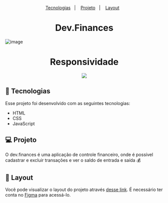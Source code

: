 <p align="center">
  <a href="#-tecnologias">Tecnologias</a>&nbsp;&nbsp;&nbsp;|&nbsp;&nbsp;&nbsp;
  <a href="#-projeto">Projeto</a>&nbsp;&nbsp;&nbsp;|&nbsp;&nbsp;&nbsp;
  <a href="#-layout">Layout</a>&nbsp;&nbsp;&nbsp;
</p>

<h1 align="center">Dev.Finances</h1>

![image](https://user-images.githubusercontent.com/75588037/131756260-ccb60c9d-c57e-4b2d-9d40-bb56f85b2ecb.png)

<h1 align="center">Responsividade</h1>

<p align="center"><img src="https://user-images.githubusercontent.com/75588037/131756468-6541e6c8-f0d1-4a77-9b53-dd0323a6ded5.png"></p>


## 🚀 Tecnologias

Esse projeto foi desenvolvido com as seguintes tecnologias:

- HTML
- CSS
- JavaScript

## 💻 Projeto

O dev.finances é uma aplicação de controle financeiro, onde é possível cadastrar e excluir transações e ver o saldo de entrada e saída 💰

## 🔖 Layout

Você pode visualizar o layout do projeto através [desse link](https://www.figma.com/file/7Vu9DzUaCZIV4nibzkjgB4/dev.finance%24-Maratona-Discover). É necessário ter conta no [Figma](https://figma.com) para acessá-lo.
